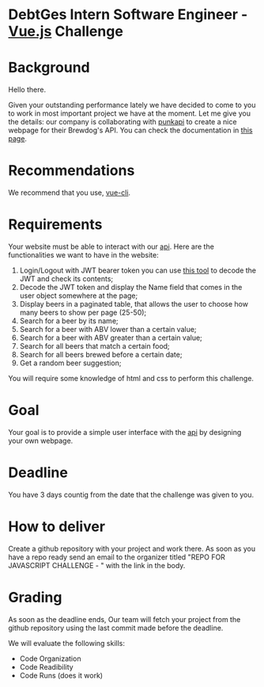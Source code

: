 # DebtGes Intern Software Engineer - [Vue.js](https://vuejs.org/) Challenge

# Background

Hello there.

Given your outstanding performance lately we have decided to come to you to work in most important project we have at the moment. Let me give you the details: our company is collaborating with [punkapi](https://punkapi.com) to create a nice webpage for their Brewdog's API. You can check the documentation in [this page](https://challenge-api.debtges.com:40004/docs/).

# Recommendations

We recommend that you use, [vue-cli](https://cli.vuejs.org/). 

# Requirements

Your website must be able to interact with our [api](https://challenge-api.debtges.com:40004/docs/). Here are the functionalities we want to have in the website:

1. Login/Logout with JWT bearer token you can use [this tool](https://jwt.io/) to decode the JWT and check its contents;
2. Decode the JWT token and display the Name field that comes in the user object somewhere at the page;
3. Display beers in a paginated table, that allows the user to choose how many beers to show per page (25-50);
4. Search for a beer by its name;
5. Search for a beer with ABV lower than a certain value;
6. Search for a beer with ABV greater than a certain value;
7. Search for all beers that match a certain food;
8. Search for all beers brewed before a certain date;
9. Get a random beer suggestion;


You will require some knowledge of html and css to perform this challenge.

# Goal

Your goal is to provide a simple user interface with the [api](https://challenge-api.debtges.com:40004/docs/) by designing your own webpage. 

# Deadline

You have 3 days countig from the date that the challenge was given to you.

# How to deliver

Create a github repository with your project and work there. As soon as you have a repo ready send an email to the organizer titled "REPO FOR JAVASCRIPT CHALLENGE - <FirstName LastName>" with the link in the body.

# Grading

As soon as the deadline ends, Our team will fetch your project from the github repository using the last commit made before the deadline.

We will evaluate the following skills:

- Code Organization
- Code Readibility
- Code Runs (does it work)

